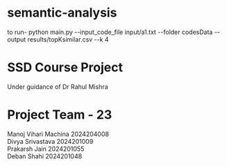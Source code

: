 # semantic-analysis


to run-
python main.py --input_code_file input/a1.txt --folder codesData --output results/topKsimilar.csv --k 4

# SSD Course Project
Under guidance of Dr Rahul Mishra

# Project Team - 23   
Manoj Vihari Machina 2024204008   
Divya Srivastava 2024201009   
Prakarsh Jain 2024201055   
Deban Shahi 2024201048   
